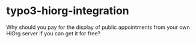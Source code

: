 # typo3-hiorg-integration

Why should you pay for the display of public appointments from your own HiOrg server if you can get it for free?
